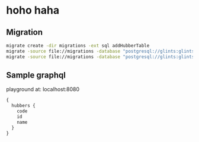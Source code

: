 # hoho haha

## Migration

```bash
migrate create -dir migrations -ext sql addHubberTable
migrate -source file://migrations -database "postgresql://glints:glints@localhost:5432/glints?sslmode=disable" up 1
migrate -source file://migrations -database "postgresql://glints:glints@localhost:5432/glints?sslmode=disable" down 1
```

## Sample graphql

playground at: localhost:8080

```graphql
{
  hubbers {
    code
    id
    name
  }
}
```